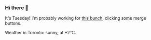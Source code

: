 ### Hi there :wave:

It's Tuesday! I'm probably working for [this bunch](https://github.com/kohofinancial), clicking some merge buttons.

Weather in Toronto: sunny, at +2°C.
